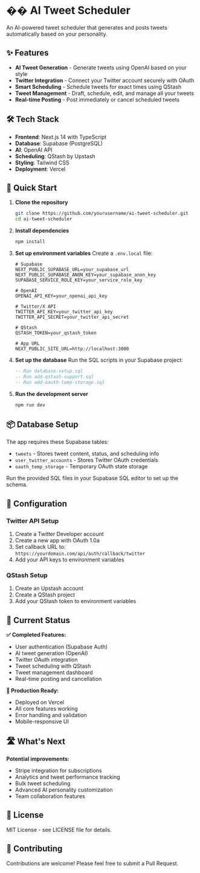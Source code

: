 # �� AI Tweet Scheduler

An AI-powered tweet scheduler that generates and posts tweets automatically based on your personality.

## ✨ Features

- **AI Tweet Generation** - Generate tweets using OpenAI based on your style
- **Twitter Integration** - Connect your Twitter account securely with OAuth
- **Smart Scheduling** - Schedule tweets for exact times using QStash
- **Tweet Management** - Draft, schedule, edit, and manage all your tweets
- **Real-time Posting** - Post immediately or cancel scheduled tweets

## 🛠️ Tech Stack

- **Frontend**: Next.js 14 with TypeScript
- **Database**: Supabase (PostgreSQL)
- **AI**: OpenAI API
- **Scheduling**: QStash by Upstash
- **Styling**: Tailwind CSS
- **Deployment**: Vercel

## 🚀 Quick Start

1. **Clone the repository**
   ```bash
   git clone https://github.com/yourusername/ai-tweet-scheduler.git
   cd ai-tweet-scheduler
   ```

2. **Install dependencies**
   ```bash
   npm install
   ```

3. **Set up environment variables**
   Create a `.env.local` file:
   ```env
   # Supabase
   NEXT_PUBLIC_SUPABASE_URL=your_supabase_url
   NEXT_PUBLIC_SUPABASE_ANON_KEY=your_supabase_anon_key
   SUPABASE_SERVICE_ROLE_KEY=your_service_role_key
   
   # OpenAI
   OPENAI_API_KEY=your_openai_api_key
   
   # Twitter/X API
   TWITTER_API_KEY=your_twitter_api_key
   TWITTER_API_SECRET=your_twitter_api_secret
   
   # QStash
   QSTASH_TOKEN=your_qstash_token
   
   # App URL
   NEXT_PUBLIC_SITE_URL=http://localhost:3000
   ```

4. **Set up the database**
   Run the SQL scripts in your Supabase project:
   ```sql
   -- Run database-setup.sql
   -- Run add-qstash-support.sql
   -- Run add-oauth-temp-storage.sql
   ```

5. **Run the development server**
   ```bash
   npm run dev
   ```

## 📦 Database Setup

The app requires these Supabase tables:
- `tweets` - Stores tweet content, status, and scheduling info
- `user_twitter_accounts` - Stores Twitter OAuth credentials
- `oauth_temp_storage` - Temporary OAuth state storage

Run the provided SQL files in your Supabase SQL editor to set up the schema.

## 🔧 Configuration

### Twitter API Setup
1. Create a Twitter Developer account
2. Create a new app with OAuth 1.0a
3. Set callback URL to: `https://yourdomain.com/api/auth/callback/twitter`
4. Add your API keys to environment variables

### QStash Setup
1. Create an Upstash account
2. Create a QStash project
3. Add your QStash token to environment variables

## 🎯 Current Status

**✅ Completed Features:**
- User authentication (Supabase Auth)
- AI tweet generation (OpenAI)
- Twitter OAuth integration
- Tweet scheduling with QStash
- Tweet management dashboard
- Real-time posting and cancellation

**🚀 Production Ready:**
- Deployed on Vercel
- All core features working
- Error handling and validation
- Mobile-responsive UI

## 🛣️ What's Next

**Potential improvements:**
- Stripe integration for subscriptions
- Analytics and tweet performance tracking
- Bulk tweet scheduling
- Advanced AI personality customization
- Team collaboration features

## 📝 License

MIT License - see LICENSE file for details.

## 🤝 Contributing

Contributions are welcome! Please feel free to submit a Pull Request. 